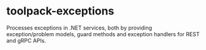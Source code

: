 # toolpack-exceptions
Processes exceptions in .NET services, both by providing exception/problem models, guard methods and exception handlers for REST and gRPC APIs.
